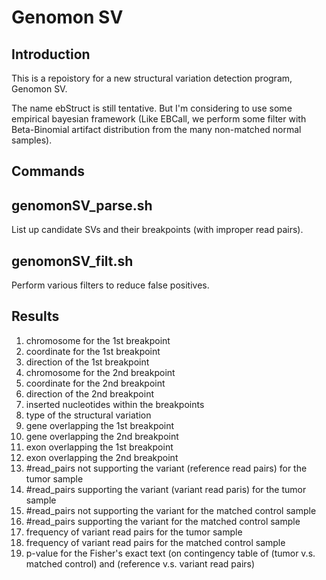 # Genomon SV

## Introduction

This is a repoistory for a new structural variation detection program, Genomon SV.

The name ebStruct is still tentative. But I'm considering to use some empirical bayesian framework
(Like EBCall, we perform some filter with Beta-Binomial artifact distribution from the many non-matched normal samples).


## Commands

## genomonSV_parse.sh

List up candidate SVs and their breakpoints (with improper read pairs).

## genomonSV_filt.sh

Perform various filters to reduce false positives.


## Results

1. chromosome for the 1st breakpoint
1. coordinate for the 1st breakpoint
1. direction of the 1st breakpoint
1. chromosome for the 2nd breakpoint
1. coordinate for the 2nd breakpoint
1. direction of the 2nd breakpoint
1. inserted nucleotides within the breakpoints
1. type of the structural variation
1. gene overlapping the 1st breakpoint
1. gene overlapping the 2nd breakpoint
1. exon overlapping the 1st breakpoint
1. exon overlapping the 2nd breakpoint
1. #read_pairs not supporting the variant (reference read pairs) for the tumor sample
1. #read_pairs supporting the variant (variant read paris) for the tumor sample
1. #read_pairs not supporting the variant for the matched control sample
1. #read_pairs supporting the variant for the matched control sample
1. frequency of variant read pairs for the tumor sample 
1. frequency of variant read pairs for the matched control sample 
1. p-value for the Fisher's exact text (on contingency table of (tumor v.s. matched control) and (reference v.s. variant read pairs)

 
